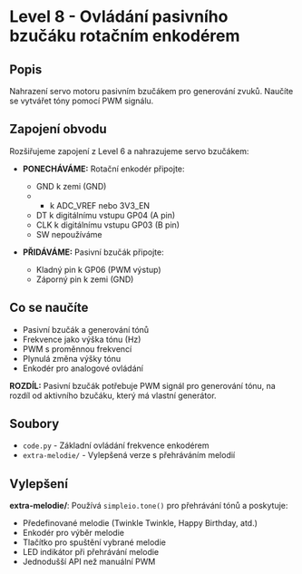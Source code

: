 # Level 8 - Ovládání pasivního bzučáku rotačním enkodérem

## Popis
Nahrazení servo motoru pasivním bzučákem pro generování zvuků. Naučíte se vytvářet tóny pomocí PWM signálu.

## Zapojení obvodu
Rozšiřujeme zapojení z Level 6 a nahrazujeme servo bzučákem:
- **PONECHÁVÁME:** Rotační enkodér připojte:
  - GND k zemi (GND)
  - + k ADC_VREF nebo 3V3_EN
  - DT k digitálnímu vstupu GP04 (A pin) 
  - CLK k digitálnímu vstupu GP03 (B pin)
  - SW nepoužíváme

- **PŘIDÁVÁME:** Pasivní bzučák připojte:
  - Kladný pin k GP06 (PWM výstup)
  - Záporný pin k zemi (GND)

## Co se naučíte
- Pasivní bzučák a generování tónů
- Frekvence jako výška tónu (Hz)
- PWM s proměnnou frekvencí
- Plynulá změna výšky tónu
- Enkodér pro analogové ovládání

**ROZDÍL:** Pasivní bzučák potřebuje PWM signál pro generování tónu, na rozdíl od aktivního bzučáku, který má vlastní generátor.

## Soubory
- `code.py` - Základní ovládání frekvence enkodérem
- `extra-melodie/` - Vylepšená verze s přehráváním melodií

## Vylepšení
**extra-melodie/**: Používá `simpleio.tone()` pro přehrávání tónů a poskytuje:
- Předefinované melodie (Twinkle Twinkle, Happy Birthday, atd.)
- Enkodér pro výběr melodie
- Tlačítko pro spuštění vybrané melodie
- LED indikátor při přehrávání melodie
- Jednodušší API než manuální PWM
